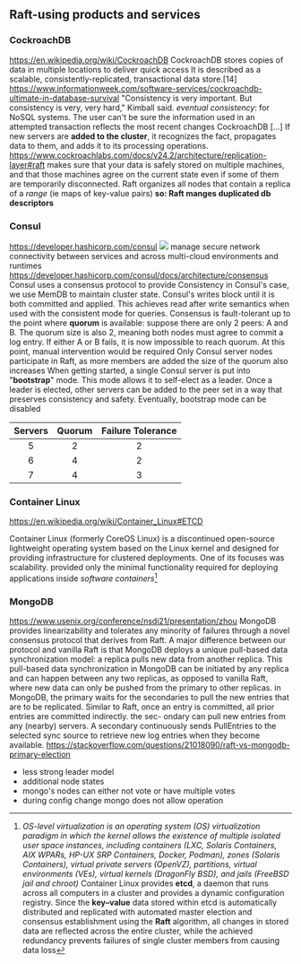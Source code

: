## Raft-using products and services
### CockroachDB
https://en.wikipedia.org/wiki/CockroachDB
CockroachDB stores copies of data in multiple locations to deliver quick access
It is described as a scalable, consistently-replicated, transactional data store.[14]
https://www.informationweek.com/software-services/cockroachdb-ultimate-in-database-survival
"Consistency is very important. But consistency is very, very hard," Kimball said.
*eventual consistency*: for NoSQL systems. The user can't be sure the information used in an attempted transaction reflects the most recent changes
CockroachDB [...] If new servers are **added to the cluster**, it recognizes the fact, propagates data to them, and adds it to its processing operations. 
https://www.cockroachlabs.com/docs/v24.2/architecture/replication-layer#raft
makes sure that your data is safely stored on multiple machines, and that those machines agree on the current state even if some of them are temporarily disconnected.
Raft organizes all nodes that contain a replica of a *range* (ie maps of key-value pairs)
**so: Raft manges duplicated db descriptors**

### Consul
https://developer.hashicorp.com/consul
![](https://developer.hashicorp.com/_next/image?url=https%3A%2F%2Fwww.datocms-assets.com%2F2885%2F1679087694-devdot-consul_dm.png&w=3840&q=75&dpl=dpl_AHEeipEXds2r9yyJk3CRHnRaQC9s)
manage secure network connectivity between services and across multi-cloud environments and runtimes
https://developer.hashicorp.com/consul/docs/architecture/consensus
Consul uses a consensus protocol to provide Consistency 
in Consul's case, we use MemDB to maintain cluster state. Consul's writes block until it is both committed and applied. This achieves read after write semantics when used with the consistent mode for queries.
Consensus is fault-tolerant up to the point where **quorum** is available: suppose there are only 2 peers: A and B. The quorum size is also 2, meaning both nodes must agree to commit a log entry. If either A or B fails, it is now impossible to reach quorum. At this point, manual intervention would be required 
Only Consul server nodes participate in Raft, as more members are added the size of the quorum also increases
When getting started, a single Consul server is put into "**bootstrap**" mode. This mode allows it to self-elect as a leader. Once a leader is elected, other servers can be added to the peer set in a way that preserves consistency and safety. Eventually, bootstrap mode can be disabled

| Servers | Quorum | Failure Tolerance |
| :-: | :-: | :-: |
|5|2|2|
|6|4|2|
|7|4|3|

### Container Linux 
https://en.wikipedia.org/wiki/Container_Linux#ETCD

Container Linux (formerly CoreOS Linux) is a discontinued open-source lightweight operating system based on the Linux kernel and designed for providing infrastructure for clustered deployments. One of its focuses was scalability. 
provided only the minimal functionality required for deploying applications inside *software containers*[^1] 
[^1]: *OS-level virtualization is an operating system (OS) virtualization paradigm in which the kernel allows the existence of multiple isolated user space instances, including containers (LXC, Solaris Containers, AIX WPARs, HP-UX SRP Containers, Docker, Podman), zones (Solaris Containers), virtual private servers (OpenVZ), partitions, virtual environments (VEs), virtual kernels (DragonFly BSD), and jails (FreeBSD jail and chroot)*
Container Linux provides **etcd**, a daemon that runs across all computers in a cluster and provides a dynamic configuration registry. Since the **key–value** data stored within etcd is automatically distributed and replicated with automated master election and consensus establishment using the **Raft** algorithm, all changes in stored data are reflected across the entire cluster, while the achieved redundancy prevents failures of single cluster members from causing data loss

### MongoDB
https://www.usenix.org/conference/nsdi21/presentation/zhou
MongoDB provides linearizability and tolerates any minority of failures through a novel consensus protocol that derives from Raft. A major difference between our protocol and vanilla Raft is that MongoDB deploys a unique pull-based data synchronization model: a replica pulls new data from another replica. This pull-based data synchronization in MongoDB can be initiated by any replica and can happen between any two replicas, as opposed to vanilla Raft, where new data can only be pushed from the primary to other replicas. 
in MongoDB, the primary waits for the secondaries to
pull the new entries that are to be replicated.
Similar to Raft, once an entry is committed, all prior
entries are committed indirectly.
the sec-
ondary can pull new entries from any (nearby) servers.
A secondary continuously sends PullEntries to the selected
sync source to retrieve new log entries when they become
available.
https://stackoverflow.com/questions/21018090/raft-vs-mongodb-primary-election
 - less strong leader model
 - additional node states 
 - mongo's nodes can either not vote or have multiple votes
 - during config change mongo does not allow operation
